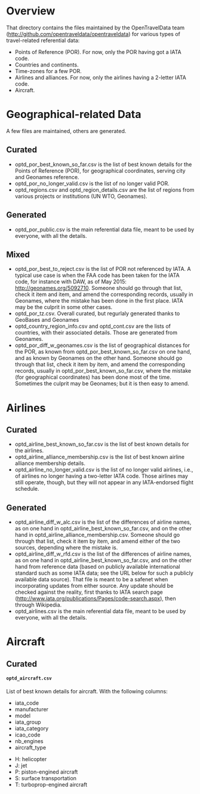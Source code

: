 
Overview
========
That directory contains the files maintained by the OpenTravelData
team (http://github.com/opentraveldata/opentraveldata) for various
types of travel-related referential data:
* Points of Reference (POR). For now, only the POR having got a IATA code.
* Countries and continents.
* Time-zones for a few POR.
* Airlines and alliances. For now, only the airlines having a 2-letter
  IATA code.
* Aircraft.

Geographical-related Data
=========================
A few files are maintained, others are generated.

Curated
-------
* optd_por_best_known_so_far.csv is the list of best known details
  for the Points of Reference (POR), for geographical coordinates,
  serving city and Geonames reference.
* optd_por_no_longer_valid.csv is the list of no longer valid POR.
* optd_regions.csv and optd_region_details.csv are the list of regions
  from various projects or institutions (UN WTO, Geonames).

Generated
---------
* optd_por_public.csv is the main referential data file, meant to be
  used by everyone, with all the details.

Mixed
-----
* optd_por_best_to_reject.csv is the list of POR not referenced by IATA.
  A typical use case is when the FAA code has been taken for the IATA code,
  for instance with DAW, as of May 2015: http://geonames.org/5092710.
  Someone should go through that list, check it item and item, and amend
  the corresponding records, usually in Geonames, where the mistake has been
  done in the first place. IATA may be the culprit in some other cases.
* optd_por_tz.csv. Overall curated, but regurlaly generated thanks to GeoBases
  and Geonames
* optd_country_region_info.csv and optd_cont.csv are the lists of countries,
  with their associated details. Those are generated from Geonames. 
* optd_por_diff_w_geonames.csv is the list of geographical distances
  for the POR, as known from optd_por_best_known_so_far.csv on one hand,
  and as known by Geonames on the other hand.
  Someone should go through that list, check it item by item, and amend
  the corresponding records, usually in optd_por_best_known_so_far.csv,
  where the mistake (for geographical coordinates) has been done most of
  the time. Sometimes the culprit may be Geonames; but it is then easy to amend.

Airlines
========

Curated
-------
* optd_airline_best_known_so_far.csv is the list of best known details
  for the airlines.
* optd_airline_alliance_membership.csv is the list of best known
  airline alliance membership details.
* optd_airline_no_longer_valid.csv is the list of no longer valid airlines,
  i.e., of airlines no longer having a two-letter IATA code. Those airlines
  may still operate, though, but they will not appear in any IATA-endorsed
  flight schedule.

Generated
---------
* optd_airline_diff_w_alc.csv is the list of the differences of airline names,
  as on one hand in optd_airline_best_known_so_far.csv, and on the other
  hand in optd_airline_alliance_membership.csv.
  Someone should go through that list, check it item by item, and amend
  either of the two sources, depending where the mistake is.
* optd_airline_diff_w_rfd.csv is the list of the differences of airline names,
  as on one hand in optd_airline_best_known_so_far.csv, and on the other
  hand from reference data (based on publicly available international standard
  such as some IATA data; see the URL below for such a publicly available data
  source).
  That file is meant to be a safenet when incorporating updates from either
  source. Any update should be checked against the reality, first thanks
  to IATA search page (http://www.iata.org/publications/Pages/code-search.aspx),
  then through Wikipedia.
* optd_airlines.csv is the main referential data file, meant to be used
  by everyone, with all the details.


Aircraft
========

Curated
-------
#### `optd_aircraft.csv`
List of best known details for aircraft. With the following columns:
 - iata_code
 - manufacturer
 - model
 - iata_group
 - iata_category
 - icao_code
 - nb_engines
 - aircraft_type
  * H: helicopter
  * J: jet
  * P: piston-engined aircraft
  * S: surface transportation
  * T: turboprop-engined aircraft




